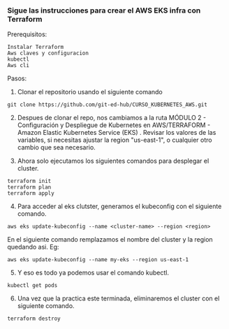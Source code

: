 ### Sigue las instrucciones para crear el AWS EKS infra con Terraform 

Prerequisitos:

    Instalar Terraform
    Aws claves y configuracion
    kubectl
    Aws cli

Pasos:
 1.  Clonar el repositorio usando el siguiente comando

 ```
 git clone https://github.com/git-ed-hub/CURSO_KUBERNETES_AWS.git
 ```
 2. Despues de clonar el repo, nos cambiamos a la ruta MÓDULO 2 - Configuración y Despliegue de Kubernetes en AWS/TERRAFORM - Amazon Elastic Kubernetes Service (EKS)
.
Revisar los valores de las variables, si necesitas ajustar la region "us-east-1", o cualquier otro cambio que sea necesario.
 
 3. Ahora solo ejecutamos los siguientes comandos para desplegar el cluster.
 ```
 terraform init
 terraform plan
 terraform apply 

 ```
 
 4.  Para acceder al eks clutster, generamos el kubeconfig con el siguiente comando.
 ```
 aws eks update-kubeconfig --name <cluster-name> --region <region>

 ```
 En el siguiente comando remplazamos el nombre del cluster y la region quedando asi.
 Eg:
 ```
 aws eks update-kubeconfig --name my-eks --region us-east-1

 ```

5. Y eso es todo ya podemos usar el comando kubectl.
```
kubectl get pods
```

6. Una vez que la practica este terminada, eliminaremos el cluster con el siguiente comando.

```
terraform destroy
```
